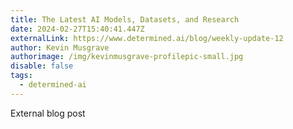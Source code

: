 ```yaml
---
title: The Latest AI Models, Datasets, and Research
date: 2024-02-27T15:40:41.447Z
externalLink: https://www.determined.ai/blog/weekly-update-12
author: Kevin Musgrave
authorimage: /img/kevinmusgrave-profilepic-small.jpg
disable: false
tags:
  - determined-ai
---
```

E﻿xternal blog post